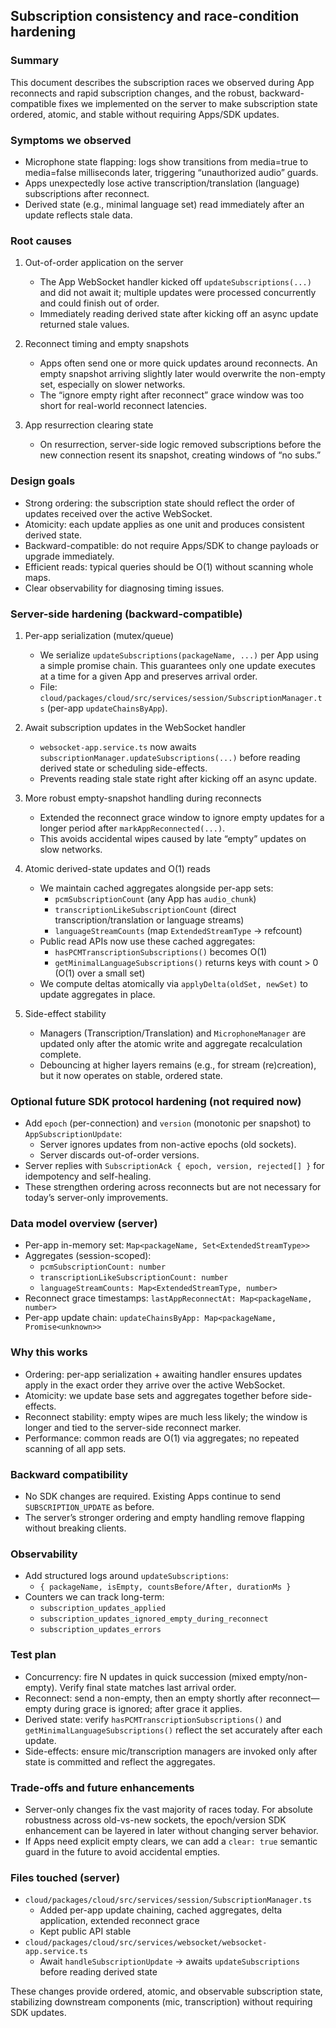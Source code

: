 ## Subscription consistency and race-condition hardening

### Summary
This document describes the subscription races we observed during App reconnects and rapid subscription changes, and the robust, backward-compatible fixes we implemented on the server to make subscription state ordered, atomic, and stable without requiring Apps/SDK updates.

### Symptoms we observed
- Microphone state flapping: logs show transitions from media=true to media=false milliseconds later, triggering “unauthorized audio” guards.
- Apps unexpectedly lose active transcription/translation (language) subscriptions after reconnect.
- Derived state (e.g., minimal language set) read immediately after an update reflects stale data.

### Root causes
1. Out-of-order application on the server
   - The App WebSocket handler kicked off `updateSubscriptions(...)` and did not await it; multiple updates were processed concurrently and could finish out of order.
   - Immediately reading derived state after kicking off an async update returned stale values.

2. Reconnect timing and empty snapshots
   - Apps often send one or more quick updates around reconnects. An empty snapshot arriving slightly later would overwrite the non-empty set, especially on slower networks.
   - The “ignore empty right after reconnect” grace window was too short for real-world reconnect latencies.

3. App resurrection clearing state
   - On resurrection, server-side logic removed subscriptions before the new connection resent its snapshot, creating windows of “no subs.”

### Design goals
- Strong ordering: the subscription state should reflect the order of updates received over the active WebSocket.
- Atomicity: each update applies as one unit and produces consistent derived state.
- Backward-compatible: do not require Apps/SDK to change payloads or upgrade immediately.
- Efficient reads: typical queries should be O(1) without scanning whole maps.
- Clear observability for diagnosing timing issues.

### Server-side hardening (backward-compatible)
1. Per-app serialization (mutex/queue)
   - We serialize `updateSubscriptions(packageName, ...)` per App using a simple promise chain. This guarantees only one update executes at a time for a given App and preserves arrival order.
   - File: `cloud/packages/cloud/src/services/session/SubscriptionManager.ts` (per-app `updateChainsByApp`).

2. Await subscription updates in the WebSocket handler
   - `websocket-app.service.ts` now awaits `subscriptionManager.updateSubscriptions(...)` before reading derived state or scheduling side-effects.
   - Prevents reading stale state right after kicking off an async update.

3. More robust empty-snapshot handling during reconnects
   - Extended the reconnect grace window to ignore empty updates for a longer period after `markAppReconnected(...)`.
   - This avoids accidental wipes caused by late “empty” updates on slow networks.

4. Atomic derived-state updates and O(1) reads
   - We maintain cached aggregates alongside per-app sets:
     - `pcmSubscriptionCount` (any App has `audio_chunk`)
     - `transcriptionLikeSubscriptionCount` (direct transcription/translation or language streams)
     - `languageStreamCounts` (map `ExtendedStreamType` -> refcount)
   - Public read APIs now use these cached aggregates:
     - `hasPCMTranscriptionSubscriptions()` becomes O(1)
     - `getMinimalLanguageSubscriptions()` returns keys with count > 0 (O(1) over a small set)
   - We compute deltas atomically via `applyDelta(oldSet, newSet)` to update aggregates in place.

5. Side-effect stability
   - Managers (Transcription/Translation) and `MicrophoneManager` are updated only after the atomic write and aggregate recalculation complete.
   - Debouncing at higher layers remains (e.g., for stream (re)creation), but it now operates on stable, ordered state.

### Optional future SDK protocol hardening (not required now)
- Add `epoch` (per-connection) and `version` (monotonic per snapshot) to `AppSubscriptionUpdate`:
  - Server ignores updates from non-active epochs (old sockets).
  - Server discards out-of-order versions.
- Server replies with `SubscriptionAck { epoch, version, rejected[] }` for idempotency and self-healing.
- These strengthen ordering across reconnects but are not necessary for today’s server-only improvements.

### Data model overview (server)
- Per-app in-memory set: `Map<packageName, Set<ExtendedStreamType>>`
- Aggregates (session-scoped):
  - `pcmSubscriptionCount: number`
  - `transcriptionLikeSubscriptionCount: number`
  - `languageStreamCounts: Map<ExtendedStreamType, number>`
- Reconnect grace timestamps: `lastAppReconnectAt: Map<packageName, number>`
- Per-app update chain: `updateChainsByApp: Map<packageName, Promise<unknown>>`

### Why this works
- Ordering: per-app serialization + awaiting handler ensures updates apply in the exact order they arrive over the active WebSocket.
- Atomicity: we update base sets and aggregates together before side-effects.
- Reconnect stability: empty wipes are much less likely; the window is longer and tied to the server-side reconnect marker.
- Performance: common reads are O(1) via aggregates; no repeated scanning of all app sets.

### Backward compatibility
- No SDK changes are required. Existing Apps continue to send `SUBSCRIPTION_UPDATE` as before.
- The server’s stronger ordering and empty handling remove flapping without breaking clients.

### Observability
- Add structured logs around `updateSubscriptions`:
  - `{ packageName, isEmpty, countsBefore/After, durationMs }`
- Counters we can track long-term:
  - `subscription_updates_applied`
  - `subscription_updates_ignored_empty_during_reconnect`
  - `subscription_updates_errors`

### Test plan
- Concurrency: fire N updates in quick succession (mixed empty/non-empty). Verify final state matches last arrival order.
- Reconnect: send a non-empty, then an empty shortly after reconnect—empty during grace is ignored; after grace it applies.
- Derived state: verify `hasPCMTranscriptionSubscriptions()` and `getMinimalLanguageSubscriptions()` reflect the set accurately after each update.
- Side-effects: ensure mic/transcription managers are invoked only after state is committed and reflect the aggregates.

### Trade-offs and future enhancements
- Server-only changes fix the vast majority of races today. For absolute robustness across old-vs-new sockets, the epoch/version SDK enhancement can be layered in later without changing server behavior.
- If Apps need explicit empty clears, we can add a `clear: true` semantic guard in the future to avoid accidental empties.

### Files touched (server)
- `cloud/packages/cloud/src/services/session/SubscriptionManager.ts`
  - Added per-app update chaining, cached aggregates, delta application, extended reconnect grace
  - Kept public API stable
- `cloud/packages/cloud/src/services/websocket/websocket-app.service.ts`
  - Await `handleSubscriptionUpdate` → awaits `updateSubscriptions` before reading derived state

These changes provide ordered, atomic, and observable subscription state, stabilizing downstream components (mic, transcription) without requiring SDK updates.
